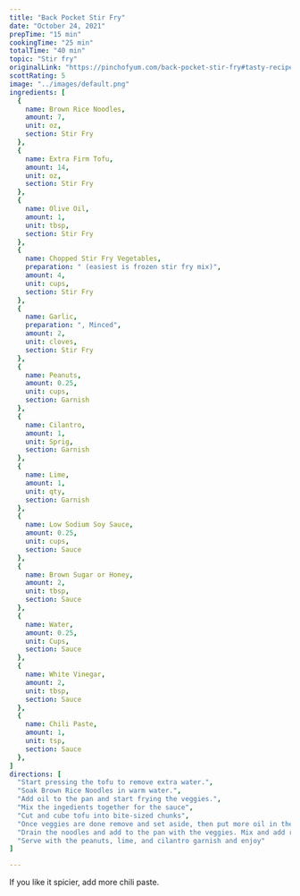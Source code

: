 ```yaml
---
title: "Back Pocket Stir Fry"
date: "October 24, 2021"
prepTime: "15 min" 
cookingTime: "25 min"
totalTime: "40 min"
topic: "Stir fry"
originalLink: "https://pinchofyum.com/back-pocket-stir-fry#tasty-recipes-39401-jump-target"
scottRating: 5
image: "../images/default.png"
ingredients: [
  {
    name: Brown Rice Noodles,
    amount: 7,
    unit: oz,
    section: Stir Fry
  },
  {
    name: Extra Firm Tofu,
    amount: 14,
    unit: oz,
    section: Stir Fry
  },
  {
    name: Olive Oil,
    amount: 1,
    unit: tbsp,
    section: Stir Fry
  },
  {
    name: Chopped Stir Fry Vegetables,
    preparation: " (easiest is frozen stir fry mix)",
    amount: 4,
    unit: cups,
    section: Stir Fry
  },
  {
    name: Garlic,
    preparation: ", Minced",
    amount: 2,
    unit: cloves,
    section: Stir Fry
  },
  {
    name: Peanuts,
    amount: 0.25,
    unit: cups,
    section: Garnish
  },
  {
    name: Cilantro,
    amount: 1,
    unit: Sprig,
    section: Garnish 
  },
  {
    name: Lime,
    amount: 1,
    unit: qty,
    section: Garnish
  },
  {
    name: Low Sodium Soy Sauce,
    amount: 0.25,
    unit: cups,
    section: Sauce
  },
  {
    name: Brown Sugar or Honey,
    amount: 2,
    unit: tbsp,
    section: Sauce
  },
  {
    name: Water,
    amount: 0.25,
    unit: Cups,
    section: Sauce
  },
  {
    name: White Vinegar,
    amount: 2,
    unit: tbsp,
    section: Sauce
  },
  {
    name: Chili Paste,
    amount: 1,
    unit: tsp,
    section: Sauce
  },
]
directions: [
  "Start pressing the tofu to remove extra water.",
  "Soak Brown Rice Noodles in warm water.",
  "Add oil to the pan and start frying the veggies.",
  "Mix the ingedients together for the sauce",
  "Cut and cube tofu into bite-sized chunks",
  "Once veggies are done remove and set aside, then put more oil in the pan and fry tofu until golden brown. Add a bit of sauce at the end for flavor.",
  "Drain the noodles and add to the pan with the veggies. Mix and add remaining sauce. Cook until absorbed. Add back tofu.",
  "Serve with the peanuts, lime, and cilantro garnish and enjoy"
]

---
```


If you like it spicier, add more chili paste.